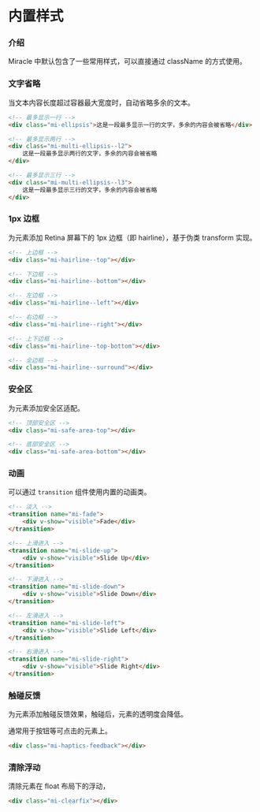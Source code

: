 # 内置样式

### 介绍

Miracle 中默认包含了一些常用样式，可以直接通过 className 的方式使用。

### 文字省略

当文本内容长度超过容器最大宽度时，自动省略多余的文本。

```html
<!-- 最多显示一行 -->
<div class="mi-ellipsis">这是一段最多显示一行的文字，多余的内容会被省略</div>

<!-- 最多显示两行 -->
<div class="mi-multi-ellipsis--l2">
    这是一段最多显示两行的文字，多余的内容会被省略
</div>

<!-- 最多显示三行 -->
<div class="mi-multi-ellipsis--l3">
    这是一段最多显示三行的文字，多余的内容会被省略
</div>
```

### 1px 边框

为元素添加 Retina 屏幕下的 1px 边框（即 hairline），基于伪类 transform 实现。

```html
<!-- 上边框 -->
<div class="mi-hairline--top"></div>

<!-- 下边框 -->
<div class="mi-hairline--bottom"></div>

<!-- 左边框 -->
<div class="mi-hairline--left"></div>

<!-- 右边框 -->
<div class="mi-hairline--right"></div>

<!-- 上下边框 -->
<div class="mi-hairline--top-bottom"></div>

<!-- 全边框 -->
<div class="mi-hairline--surround"></div>
```

### 安全区

为元素添加安全区适配。

```html
<!-- 顶部安全区 -->
<div class="mi-safe-area-top"></div>

<!-- 底部安全区 -->
<div class="mi-safe-area-bottom"></div>
```

### 动画

可以通过 `transition` 组件使用内置的动画类。

```html
<!-- 淡入 -->
<transition name="mi-fade">
    <div v-show="visible">Fade</div>
</transition>

<!-- 上滑进入 -->
<transition name="mi-slide-up">
    <div v-show="visible">Slide Up</div>
</transition>

<!-- 下滑进入 -->
<transition name="mi-slide-down">
    <div v-show="visible">Slide Down</div>
</transition>

<!-- 左滑进入 -->
<transition name="mi-slide-left">
    <div v-show="visible">Slide Left</div>
</transition>

<!-- 右滑进入 -->
<transition name="mi-slide-right">
    <div v-show="visible">Slide Right</div>
</transition>
```

### 触碰反馈

为元素添加触碰反馈效果，触碰后，元素的透明度会降低。

通常用于按钮等可点击的元素上。

```html
<div class="mi-haptics-feedback"></div>
```

### 清除浮动

清除元素在 float 布局下的浮动，

```html
<div class="mi-clearfix"></div>
```
